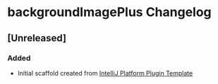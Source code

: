 <!-- Keep a Changelog guide -> https://keepachangelog.com -->

# backgroundImagePlus Changelog

## [Unreleased]
### Added
- Initial scaffold created from [IntelliJ Platform Plugin Template](https://github.com/JetBrains/intellij-platform-plugin-template)

